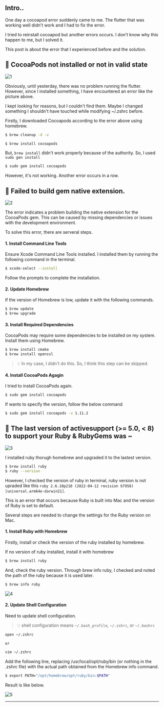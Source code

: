 ## Intro..
One day a cocoapod error suddenly came to me. The flutter that was working well didn't work and I had to fix the error.

I tried to reinstall cocoapod but another errors occurs. I don't know why this happen to me, but I solved it.

This post is about the error that I experienced before and the solution. 

## 🚨 CocoaPods not installed or not in valid state
![1](https://github.com/jinscodes/Blog_nextJS/assets/87598134/d10140dc-0be3-4228-a2b8-1d834bfe17d7)

Obviously, until yesterday, there was no problem running the flutter. However, since I installed something, I have encountered an error like the picture above.

I kept looking for reasons, but I couldn't find them. Maybe I changed something I shouldn't have touched while modifying ~/.zshrc before.

Firstly, I downloaded Cocoapods according to the error above using homebrew. 

```bash
$ brew cleanup -d -v
```

```bash
$ brew install cocoapods
```

But, `brew install` didn't work properly because of the authority. So, I used `sudo gen install`

```bash
$ sudo gem install cocoapods
```

However, it's not working. Another error occurs in a row.

## 🚨 Failed to build gem native extension.
![2](https://github.com/jinscodes/Blog_nextJS/assets/87598134/8d2003ce-32b5-49c1-beff-8ab9905c777a)

The error indicates a problem building the native extension for the CocoaPods gem. This can be caused by missing dependencies or issues with the development environment.

To solve this error, there are serveral steps.

#### 1. Install Command Line Tools
Ensure Xcode Command Line Tools installed. I installed them by running the following command in the terminal.

```bash
$ xcode-select --install
```

Follow the prompts to complete the installation.

#### 2. Update Homebrew
If the version of Homebrew is low, update it with the following commands.

```bash
$ brew update
$ brew upgrade
```

#### 3. Install Required Dependencies
CocoaPods may require some dependencies to be installed on my system. Install them using Homebrew.

```bash
$ brew install cmake
$ brew install openssl
```

> 💡 In my case, I didn't do this. So, I think this step can be skipped. 

#### 4. Install CocoaPods Agagin
I tried to install CocoaPods again.

```bash
$ sudo gem install cocoapods
```

If wants to specify the version, follow the below command

```bash
$ sudo gem install cocoapods -v 1.11.2
```

## 🚨 The last version of activesupport (>= 5.0,  < 8) to support your Ruby & RubyGems was ~
![3](https://github.com/jinscodes/Blog_nextJS/assets/87598134/c69a36c0-c4f5-47e0-85bc-b9fac9dcfc6a)

I installed ruby thorugh homebrew and upgraded it to the lastest version.

```bash
$ brew install ruby
$ ruby --version
```

However, I checked the version of ruby in terminal, ruby version is not upraded like this `ruby 2.6.10p210 (2022-04-12 revision 67958) [universal.arm64e-darwin21]`.

This is an error that occurs because Ruby is built into Mac and the version of Ruby is set to default.

Several steps are needed to change the settings for the Ruby version on Mac.

#### 1. Install Ruby with Homebrew
Firstly, install or check the version of the ruby installed by homebrew.

If no version of ruby installed, install it with homebrew

```bash
$ brew install ruby
```

And, check the ruby version. Through brew info ruby, I checked and noted the path of the ruby because it is used later.

```bash
$ brew info ruby
```

![4](https://github.com/jinscodes/Blog_nextJS/assets/87598134/9ac4d2ee-f07c-44f6-8210-c8e7eb3da6a3)



#### 2. Update Shell Configuration
Need to update shell configuration. 

> 💡 shell configuration means `~/.bash_profile`, `~/.zshrc`, or `~/.bashrc`

```bash
open ~/.zshrc

or 

vim ~/.zshrc
```

Add the following line, replacing /usr/local/opt/ruby/bin (or nothing in the .zshrc file) with the actual path obtained from the Homebrew info command.

```bash
$ export PATH="/opt/homebrew/opt/ruby/bin:$PATH"
```

Result is like below.

![5](https://github.com/jinscodes/Blog_nextJS/assets/87598134/4c4b6892-1b04-4e52-a1cb-db93afee4723)




--- 
[](https://stackoverflow.com/questions/20939568/error-error-installing-cocoapods-error-failed-to-build-gem-native-extension)

[](https://stackoverflow.com/questions/62593939/cocoapods-not-installed-or-not-in-valid-state)

[](https://dev-repository.tistory.com/120)

[](https://forums.developer.apple.com/forums/thread/668456)

[](https://github.com/rbenv/ruby-build/discussions/2127)

[](https://stackoverflow.com/questions/76938956/installed-latest-ruby-on-mac-but-still-showing-old-in-terminal)

[](https://mac.install.guide/faq/change-ruby-version/index.html)
